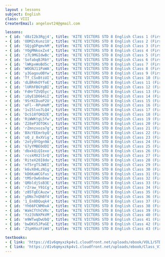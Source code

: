 ```yaml
--- 
layout : lessons 
subject: English
class: VIII
CreaterEmail: angelovt24@gmail.com

lessons: 
- { id: 'd8zI2b3Rgj4', title: 'KITE VICTERS STD 8 English Class 1 (First Bell-ഫസ്റ്റ് ബെല്‍)' }
- { id: 'ODMZcKunz1U', title: 'KITE VICTERS STD 8 English Class 2 (First Bell-ഫസ്റ്റ് ബെല്‍)' }
- { id: 'SQjgDPqmvhM', title: 'KITE VICTERS STD 8 English Class 3 (First Bell-ഫസ്റ്റ് ബെല്‍)' }
- { id: 'YOgMNkoxZx4', title: 'KITE VICTERS STD 8 English Class 4 (First Bell-ഫസ്റ്റ് ബെല്‍)' }
- { id: 'z7L9MGIdwBc', title: 'KITE VICTERS STD 8 English Class 5 (First Bell-ഫസ്റ്റ് ബെല്‍)' }
- { id: 'SofabqBJRbY', title: 'KITE VICTERS STD 8 English Class 6 (First Bell-ഫസ്റ്റ് ബെല്‍)' }
- { id: 'lWKpxWoBd5c', title: 'KITE VICTERS STD 8 English Class 7 (First Bell-ഫസ്റ്റ് ബെല്‍)' }
- { id: 'WOGNJ11PaWA', title: 'KITE VICTERS STD 8 English Class 8 (First Bell-ഫസ്റ്റ് ബെല്‍)' }
- { id: 'y3GagouOBYw', title: 'KITE VICTERS STD 8 English Class 9 (First Bell-ഫസ്റ്റ് ബെല്‍)' }
- { id: 'Tf_CSxBtiUI', title: 'KITE VICTERS STD 8 English Class 10 (First Bell-ഫസ്റ്റ് ബെല്‍)' }
- { id: 'dLBR4kOYfoE', title: 'KITE VICTERS STD 8 English Class 11 (First Bell-ഫസ്റ്റ് ബെല്‍)' }
- { id: 'lURhFBGYgBI', title: 'KITE VICTERS STD 8 English Class 12 (First Bell-ഫസ്റ്റ് ബെല്‍)' }
- { id: 'FdHrTZVQ5yc', title: 'KITE VICTERS STD 8 English Class 13 (First Bell-ഫസ്റ്റ് ബെല്‍)' }
- { id: 'iOyE1D664iI', title: 'KITE VICTERS STD 8 English Class 14 (First Bell-ഫസ്റ്റ് ബെല്‍)' }
- { id: '9SrKCDuoP2U', title: 'KITE VICTERS STD 8 English Class 15 (First Bell-ഫസ്റ്റ് ബെല്‍)' }
- { id: 'eFl--RPuHeM', title: 'KITE VICTERS STD 8 English Class 16 (First Bell-ഫസ്റ്റ് ബെല്‍)' }
- { id: '1v25lvo7LQ4', title: 'KITE VICTERS STD 8 English Class 17 (First Bell-ഫസ്റ്റ് ബെല്‍)' }
- { id: 'DcS18fQKQ2E', title: 'KITE VICTERS STD 8 English Class 18 (First Bell-ഫസ്റ്റ് ബെല്‍)' }
- { id: 'RiWWKtgL5fw', title: 'KITE VICTERS STD 8 English Class 19 (First Bell-ഫസ്റ്റ് ബെല്‍)' }
- { id: 'Z28eP3OTOKs', title: 'KITE VICTERS STD 8 English Class 20 (First Bell-ഫസ്റ്റ് ബെല്‍)' }
- { id: 'rZmnzxoza7g', title: 'KITE VICTERS STD 8 English Class 21 (First Bell-ഫസ്റ്റ് ബെല്‍)' }
- { id: 'BXcYEEmrbyQ', title: 'KITE VICTERS STD 8 English Class 22 (First Bell-ഫസ്റ്റ് ബെല്‍)' }
- { id: 'oQ_z_0xXVig', title: 'KITE VICTERS STD 8 English Class 23 (First Bell-ഫസ്റ്റ് ബെല്‍)' }
- { id: '2oty9YOgn9A', title: 'KITE VICTERS STD 8 English Class 24 (First Bell-ഫസ്റ്റ് ബെല്‍)' }
- { id: 'G7yYMBEOdDI', title: 'KITE VICTERS STD 8 English Class 25 (First Bell-ഫസ്റ്റ് ബെല്‍)' }
- { id: 'dbxkQiQIexo', title: 'KITE VICTERS STD 8 English Class 26 (First Bell-ഫസ്റ്റ് ബെല്‍)' }
- { id: 'rcskMX2l5rQ', title: 'KITE VICTERS STD 8 English Class 27 (First Bell-ഫസ്റ്റ് ബെല്‍)' }
- { id: 'RiteX20I8do', title: 'KITE VICTERS STD 8 English Class 28 (First Bell-ഫസ്റ്റ് ബെല്‍)' }
- { id: 'nT5rgTSJWEI', title: 'KITE VICTERS STD 8 English Class 29 (First Bell-ഫസ്റ്റ് ബെല്‍)' }
- { id: 'k6vX04LzN1g', title: 'KITE VICTERS STD 8 English Class 30 (First Bell-ഫസ്റ്റ് ബെല്‍)' }
- { id: 'kD6KaWCGfus', title: 'KITE VICTERS STD 8 English Class 31 (First Bell-ഫസ്റ്റ് ബെല്‍)' }
- { id: 'tMSrOw6n8ew', title: 'KITE VICTERS STD 8 English Class 32 (First Bell-ഫസ്റ്റ് ബെല്‍)' }
- { id: 'QRbldjSsB3E', title: 'KITE VICTERS STD 8 English Class 33 (First Bell-ഫസ്റ്റ് ബെല്‍)' }
- { id: 'rZraw_Y91Cg', title: 'KITE VICTERS STD 8 English Class 34 (First Bell-ഫസ്റ്റ് ബെല്‍)' }
- { id: 'z85TgECAuzw', title: 'KITE VICTERS STD 8 English Class 35 (First Bell-ഫസ്റ്റ് ബെല്‍)' }
- { id: 'yDNs7nQhBf4', title: 'KITE VICTERS STD 8 English Class 36 (First Bell-ഫസ്റ്റ് ബെല്‍)' }
- { id: '1_En8DQuqk4', title: 'KITE VICTERS STD 8 English Class 37 (First Bell-ഫസ്റ്റ് ബെല്‍)' }
- { id: 'Yh66FCNM0xA', title: 'KITE VICTERS STD 8 English Class 38 (First Bell-ഫസ്റ്റ് ബെല്‍)' }
- { id: 'WakCfthCVRc', title: 'KITE VICTERS STD 8 English Class 39 (First Bell-ഫസ്റ്റ് ബെല്‍)' }
- { id: 'Yz23VNXPkVM', title: 'KITE VICTERS STD 8 English Class 40 (First Bell-ഫസ്റ്റ് ബെല്‍)' }
- { id: 'm9WTwqDwUbQ', title: 'KITE VICTERS STD 8 English Class 41 (First Bell-ഫസ്റ്റ് ബെല്‍)' }
- { id: 'bwDKV5JPaGE', title: 'KITE VICTERS STD 8 English Class 42 (First Bell-ഫസ്റ്റ് ബെല്‍)' }
- { id: 'ZtpHXozFiW4', title: 'KITE VICTERS STD 8 English Class 43 (First Bell-ഫസ്റ്റ് ബെല്‍)' }

textbooks:
- { link: 'https://d1v6qmyxzkp4v1.cloudfront.net/uploads/ebook/VOL1/STD8/KeralaReaderEnglish/KeralaReaderEnglish.pdf', title: 'English Part-1' }
- { link: 'https://d1v6qmyxzkp4v1.cloudfront.net/uploads/ebook/Class_VIII/English/English.pdf', title: 'English Part-2' }
--- 
```

